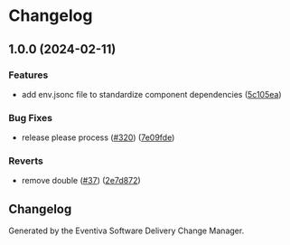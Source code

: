 # Changelog

## 1.0.0 (2024-02-11)


### Features

* add env.jsonc file to standardize component dependencies ([5c105ea](https://github.com/Eventiva/Eventiva/commit/5c105ead87bca3a7bad8265a2053b3cad177ccd6))


### Bug Fixes

* release please process ([#320](https://github.com/Eventiva/Eventiva/issues/320)) ([7e09fde](https://github.com/Eventiva/Eventiva/commit/7e09fde8d8a5da5d9701b39a06b8db52d6086688))


### Reverts

* remove double ([#37](https://github.com/Eventiva/Eventiva/issues/37)) ([2e7d872](https://github.com/Eventiva/Eventiva/commit/2e7d87232989d583ea0a30457e9ea179d9cb114b))

## Changelog

Generated by the Eventiva Software Delivery Change Manager.
